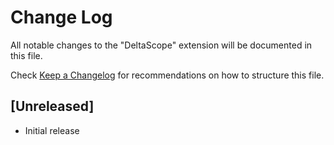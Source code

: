 # Change Log

All notable changes to the "DeltaScope" extension will be documented in this file.

Check [Keep a Changelog](http://keepachangelog.com/) for recommendations on how to structure this file.

## [Unreleased]

- Initial release